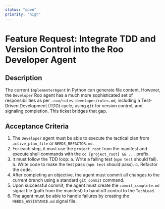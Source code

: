 ```yaml
---
status: "open"
priority: "high"
---
```


# Feature Request: Integrate TDD and Version Control into the Roo Developer Agent

## Description
The current `ImplementerAgent` in Python can generate file content. However, the `Developer` Roo agent has a much more sophisticated set of responsibilities as per `.roo/rules-developer/rules.md`, including a Test-Driven Development (TDD) cycle, using `git` for version control, and signaling completion. This ticket bridges that gap.

## Acceptance Criteria
1.  The `Developer` agent must be able to execute the tactical plan from `active_plan_file` or `NEEDS_REFACTOR.md`.
2.  For each step, it must use the `project_root` from the manifest and execute shell commands with the `cd [project_root] && ...` prefix.
3.  It must follow the TDD loop:
    a. Write a failing test (`npm test` should fail).
    b. Write code to make the test pass (`npm test` should pass).
    c. Refactor the code.
4.  After completing an objective, the agent must commit all changes to the current branch using a standard `git commit` command.
5.  Upon successful commit, the agent must create the `commit_complete.md` signal file (path from the manifest) to hand off control to the `TechLead`.
6.  The agent must be able to handle failures by creating the `NEEDS_ASSISTANCE.md` signal file.